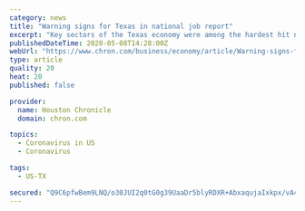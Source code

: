 ```yaml
---
category: news
title: "Warning signs for Texas in national job report"
excerpt: "Key sectors of the Texas economy were among the hardest hit nationally in April, according the Labor Department's employment report. Texas reports state and regional employment statistics for April on May 22."
publishedDateTime: 2020-05-08T14:28:00Z
webUrl: "https://www.chron.com/business/economy/article/Warning-signs-for-Texas-in-national-job-report-15256569.php"
type: article
quality: 20
heat: 20
published: false

provider:
  name: Houston Chronicle
  domain: chron.com

topics:
  - Coronavirus in US
  - Coronavirus

tags:
  - US-TX

secured: "Q9C6pfwBem9LNQ/o30JUI2q0tG0g39UaaDr5blyRDXR+AbxaqujaIxkpx/vA4JFXXXkjLvpP/2SL9h2uCrzQFv2NzR4e77I+0/xpyE8olTyp34siFQcu1HXkT0Mal4ViwookEWOdHwVzsQlQJnb7C78hBLCkmOvasc6JEjeGTVk+Qh2QUKiudofIlmFFOLfdrZzRCfSFT1l3nlDydZ5+g0MUAhF981Y+/CZSn8003u+W2B6b487CJ0Rjw096B/EfX5YCmvr3Wsxu04ooLOoCgz9oSejt+/V7INeu+rMs1x/3irsCn2Gl4w50T66VER1YErLEtWBLhS0Ss3iQffP/Vxk+IuDABXf6/tWx5L3u95h0XeTxLVMcdVDruWdyYjNA2KgAT404bxIg/5y20LybGG0hNvVZo4Wwhlx26y6miECYA1sGoscX1m+ksFihg7lqRwj9h9RKPexFXAMvwaAyHlGItMLrokCzTWKE84it9f4=;JS4fOXSoXzv2bpVKawSIRw=="
---
```


